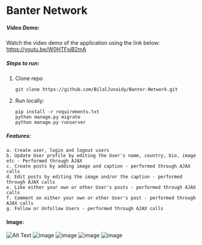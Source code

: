 # Banter Network


##### Video Demo:
Watch the video demo of the application using the link below:
https://youtu.be/W0HTFsjB2mA

##### Steps to run:
1. Clone repo
    ```commandline
    git clone https://github.com/BilalJunaidy/Banter-Network.git
    ``` 
2. Run locally:
    ```commandline
    pip install -r requirements.txt
    python manage.py migrate
    python manage.py runserver
    ```
##### Features:
    a. Create user, login and logout users
    b. Update User profile by editing the User's name, country, bio, image etc - Performed through AJAX
    c. Create posts by adding image and caption - performed through AJAX calls
    d. Edit posts by editing the image and/or the caption - performed through AJAX calls
    e. Like either your own or other User's posts - performed through AJAX calls
    f. Comment on either your own or other User's post - performed through AJAX calls
    g. Follow or Unfollow Users - performed through AJAX calls
 

#### Image:

![Alt Text](C:\Users\bilal\Desktop\Network\Thumbnail1.png, 'Banter Network')
![image](C:\Users\bilal\Desktop\Network\Thumbnail1.png, 'Banter Network')
![image](/media/site_images/stadium6.jpg, 'Banter Network')
![image](https://github.com/BilalJunaidy/Banter-Network/tree/main/media/site_images/stadium6.jpg, 'Banter Network')
![image](https://github.com/BilalJunaidy/Banter-Network/media/site_images/stadium6.jpg, 'Banter Network')



